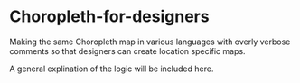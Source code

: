 Choropleth-for-designers
========================

Making the same Choropleth map in various languages with overly verbose comments so that designers can create location specific maps.

A general explination of the logic will be included here.